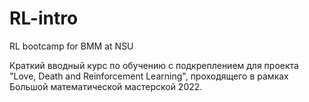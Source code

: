 # RL-intro
RL bootcamp for BMM at NSU

Краткий вводный курс по обучению с подкреплением для проекта "Love, Death and Reinforcement Learning", проходящего в рамках Большой математической мастерской 2022.
